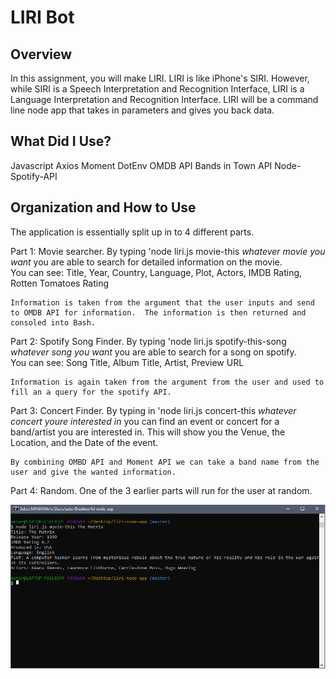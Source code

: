 # LIRI Bot 

## Overview
In this assignment, you will make LIRI. LIRI is like iPhone's SIRI. However, while SIRI is a Speech Interpretation and Recognition Interface, LIRI is a Language Interpretation and Recognition Interface. LIRI will be a command line node app that takes in parameters and gives you back data.

## What Did I Use?
Javascript
Axios
Moment
DotEnv
OMDB API
Bands in Town API
Node-Spotify-API

## Organization and How to Use

The application is essentially split up in to 4 different parts. 

Part 1: Movie searcher.  By typing 'node liri.js movie-this _whatever movie you want_ you are able to search for detailed information on the movie.  
    You can see: Title, Year, Country, Language, Plot, Actors, IMDB Rating, Rotten Tomatoes Rating

    Information is taken from the argument that the user inputs and send to OMDB API for information.  The information is then returned and consoled into Bash. 


Part 2: Spotify Song Finder.  By typing 'node liri.js spotify-this-song _whatever song you want_ you are able to search for a song on spotify.  
    You can see: Song Title, Album Title, Artist, Preview URL

    Information is again taken from the argument from the user and used to fill an a query for the spotify API.  


Part 3: Concert Finder.  By typing in 'node liri.js concert-this _whatever concert youre interested in_ you can find an event or concert for a band/artist you are          interested in.  This will show you the Venue, the Location, and the Date of the event. 

    By combining OMBD API and Moment API we can take a band name from the user and give the wanted information. 


Part 4: Random.  One of the 3 earlier parts will run for the user at random. 



![Example](/images/liribotexample.png)